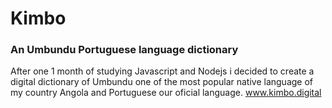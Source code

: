 # Kimbo

### An Umbundu Portuguese language dictionary

After one 1 month of studying Javascript and Nodejs i decided to create a digital dictionary of Umbundu one of the most popular native language of my country Angola and Portuguese our oficial language.
www.kimbo.digital
